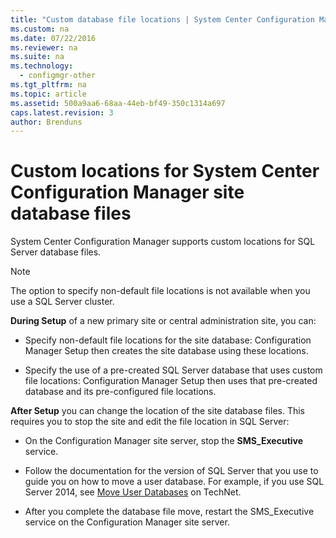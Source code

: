 ```yaml
---
title: "Custom database file locations | System Center Configuration Manager"
ms.custom: na
ms.date: 07/22/2016
ms.reviewer: na
ms.suite: na
ms.technology:
  - configmgr-other
ms.tgt_pltfrm: na
ms.topic: article
ms.assetid: 500a9aa6-68aa-44eb-bf49-350c1314a697
caps.latest.revision: 3
author: Brenduns
---
```

# Custom locations for System Center Configuration Manager site database files
 System Center Configuration Manager supports custom locations for SQL Server database files.  

> [!NOTE]  
>  The option to specify non-default file locations is not available when you use a SQL Server cluster.  

 **During Setup** of a new primary site or central administration site, you can:  

-   Specify non-default file locations for the site database: Configuration Manager Setup then creates the site database using these locations.  

-   Specify the use of a pre-created SQL Server database that uses custom file locations:  Configuration Manager Setup then uses that pre-created database and its pre-configured file locations.  

**After Setup** you can change the location of the site database files. This requires you to stop the site and edit the file location in SQL Server:  

-   On the Configuration Manager site server, stop the **SMS_Executive** service.  

-   Follow the documentation for the version of SQL Server that you use to guide you on how to move a user database. For example, if you use SQL Server 2014, see [Move User Databases](https://technet.microsoft.com/library/ms345483\(v=sql.120\).aspx) on TechNet.  

-   After you complete the database file move, restart the SMS_Executive service on the Configuration Manager site server.  
